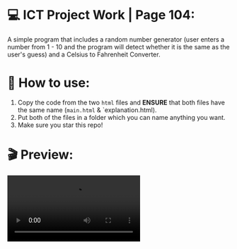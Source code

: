 # 💻 ICT Project Work | Page 104:

A simple program that includes a random number generator (user enters a number from 1 - 10 and the program will detect whether it is the same as the user's guess) and a Celsius to Fahrenheit Converter. 

# 📃 How to use:
1. Copy the code from the two `html` files and **ENSURE** that both files have the same name (`main.html` & `explanation.html).
2. Put both of the files in a folder which you can name anything you want. 
3. Make sure you star this repo!

# 🎬 Preview: 
<video>
<source src="https://github.com/Remmiii/ICT-Project-Work-Page-104/blob/main/Preview.mp4">
</video>
